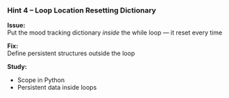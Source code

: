 ### Hint 4 – Loop Location Resetting Dictionary

**Issue:**  
Put the mood tracking dictionary *inside* the while loop — it reset every time

**Fix:**  
Define persistent structures outside the loop

**Study:**  
- Scope in Python  
- Persistent data inside loops
